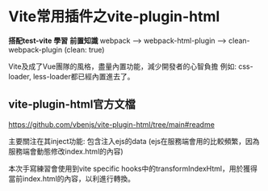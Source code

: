 # Vite常用插件之vite-plugin-html

**搭配test-vite 學習**
**前置知識**
webpack --> webpack-html-plugin --> clean-webpack-plugin (clean: true)

Vite及成了Vue團隊的風格，盡量內置功能，減少開發者的心智負擔
例如: css-loader, less-loader都已經內置進去了。


## vite-plugin-html官方文檔
https://github.com/vbenjs/vite-plugin-html/tree/main#readme

主要關注在其inject功能:
包含注入ejs的data
(ejs在服務端會用的比較頻繁，因為服務端會動態修改index.html的內容)

本次手寫練習會使用到vite specific hooks中的transformIndexHtml，用於獲得當前index.html的內容，以利進行轉換。